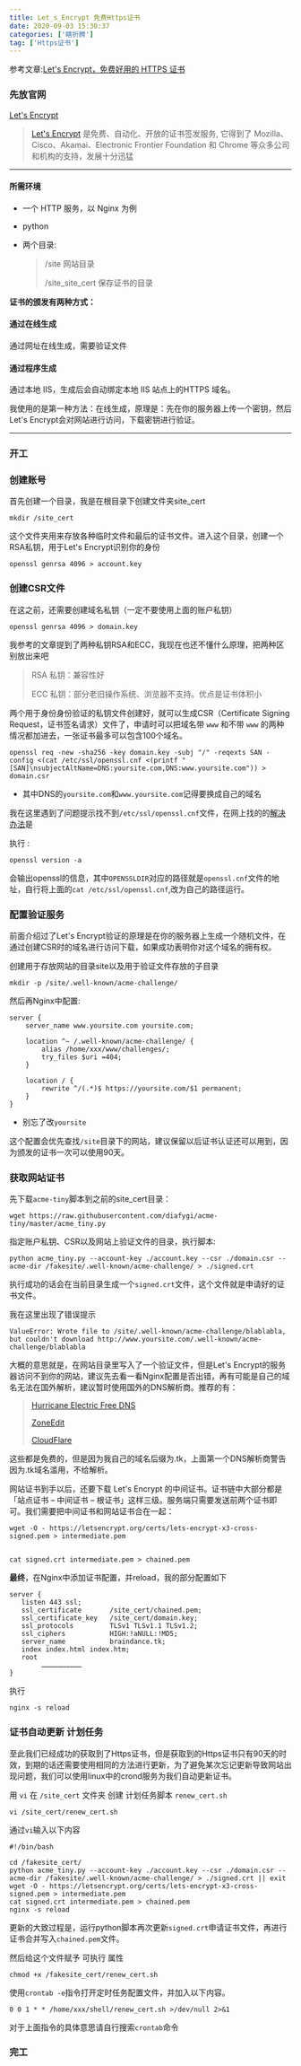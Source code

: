```yaml
---
title: Let_s_Encrypt 免费Https证书
date: 2020-09-03 15:30:37
categories: ['瞎折腾']
tag: ['Https证书']
---
```


参考文章:[Let's Encrypt，免费好用的 HTTPS 证书][Let's Encrypt，免费好用的 HTTPS 证书]

### 先放官网

[Let's Encrypt](https://letsencrypt.org/)

>[Let's Encrypt](https://letsencrypt.org/) 是免费、自动化、开放的证书签发服务, 它得到了 Mozilla、Cisco、Akamai、Electronic Frontier Foundation 和 Chrome 等众多公司和机构的支持，发展十分迅猛

---

#### 所需环境

* 一个 HTTP 服务，以 Nginx 为例

* python

* 两个目录:

  >/site	网站目录
  >
  >/site_site_cert	保存证书的目录

**证书的颁发有两种方式：**

#### 通过在线生成

通过网址在线生成，需要验证文件

#### 通过程序生成

通过本地 IIS，生成后会自动绑定本地 IIS 站点上的HTTPS 域名。

我使用的是第一种方法：在线生成，原理是：先在你的服务器上传一个密钥，然后Let's Encrypt会对网站进行访问，下载密钥进行验证。

---

### 开工

### 创建账号

首先创建一个目录，我是在根目录下创建文件夹site_cert

```shell
mkdir /site_cert
```

这个文件夹用来存放各种临时文件和最后的证书文件。进入这个目录，创建一个RSA私钥，用于Let's Encrypt识别你的身份

```shell
openssl genrsa 4096 > account.key
```

### 创建CSR文件

在这之前，还需要创建域名私钥（一定不要使用上面的账户私钥）

```shell
openssl genrsa 4096 > domain.key
```

我参考的文章提到了两种私钥RSA和ECC，我现在也还不懂什么原理，把两种区别放出来吧

> RSA 私钥：兼容性好
>
> ECC 私钥：部分老旧操作系统、浏览器不支持。优点是证书体积小

两个用于身份身份验证的私钥文件创建好，就可以生成CSR（Certificate Signing Request，证书签名请求）文件了，申请时可以把域名带 `www` 和不带 `www` 的两种情况都加进去，一张证书最多可以包含100个域名。

```shell
openssl req -new -sha256 -key domain.key -subj "/" -reqexts SAN -config <(cat /etc/ssl/openssl.cnf <(printf "[SAN]\nsubjectAltName=DNS:yoursite.com,DNS:www.yoursite.com")) > domain.csr
```

* 其中DNS的`yoursite.com`和`www.yoursite.com`记得要换成自己的域名

我在这里遇到了问题提示找不到`/etc/ssl/openssl.cnf`文件，在网上找的的[解决办法][linux 使用openssl报找不到/usr/lib/ssl/openssl.cnf的解决办法]是

执行 :

```shell
openssl version -a
```

会输出openssl的信息，其中`OPENSSLDIR`对应的路径就是`openssl.cnf`文件的地址，自行将上面的`cat /etc/ssl/openssl.cnf`,改为自己的路径运行。

### 配置验证服务

前面介绍过了Let's Encrypt验证的原理是在你的服务器上生成一个随机文件，在通过创建CSR时的域名进行访问下载，如果成功表明你对这个域名的拥有权。

创建用于存放网站的目录site以及用于验证文件存放的子目录

```shell
mkdir -p /site/.well-known/acme-challenge/
```

然后再Nginx中配置:

```nginx
server {
    server_name www.yoursite.com yoursite.com;

    location ^~ /.well-known/acme-challenge/ {
        alias /home/xxx/www/challenges/;
        try_files $uri =404;
    }

    location / {
        rewrite ^/(.*)$ https://yoursite.com/$1 permanent;
    }
}
```

* 别忘了改`yoursite`

这个配置会优先查找`/site`目录下的网站，建议保留以后证书认证还可以用到，因为颁发的证书一次可以使用90天。

### 获取网站证书

先下载`acme-tiny`脚本到之前的site_cert目录：

```shell
wget https://raw.githubusercontent.com/diafygi/acme-tiny/master/acme_tiny.py
```

指定账户私钥、CSR以及网站上验证文件的目录，执行脚本:

```shell
python acme_tiny.py --account-key ./account.key --csr ./domain.csr --acme-dir /fakesite/.well-known/acme-challenge/ > ./signed.crt
```

执行成功的话会在当前目录生成一个`signed.crt`文件，这个文件就是申请好的证书文件。

我在这里出现了错误提示

```
ValueError: Wrote file to /site/.well-known/acme-challenge/blablabla, but couldn't download http://www.yoursite.com/.well-known/acme-challenge/blablabla
```

大概的意思就是，在网站目录里写入了一个验证文件，但是Let's Encrypt的服务器访问不到你的网站，建议先去看一看Nginx配置是否出错，再有可能是自己的域名无法在国外解析，建议暂时使用国外的DNS解析商。推荐的有：

>[Hurricane Electric Free DNS](https://dns.he.net/)
>
>[ZoneEdit](https://www.zoneedit.com/)
>
>[CloudFlare](https://www.cloudflare.com/)

这些都是免费的，但是因为我自己的域名后缀为.tk，上面第一个DNS解析商警告因为.tk域名滥用，不给解析。

网站证书到手以后，还要下载 Let's Encrypt 的中间证书。证书链中大部分都是「站点证书 – 中间证书 – 根证书」这样三级。服务端只需要发送前两个证书即可。我们需要把中间证书和网站证书合在一起：

```shell
wget -O - https://letsencrypt.org/certs/lets-encrypt-x3-cross-signed.pem > intermediate.pem


cat signed.crt intermediate.pem > chained.pem
```

**最终**，在Nginx中添加证书配置，并reload，我的部分配置如下

```nginx
server {
   listen 443 ssl;
   ssl_certificate       /site_cert/chained.pem;
   ssl_certificate_key   /site_cert/domain.key;
   ssl_protocols         TLSv1 TLSv1.1 TLSv1.2;
   ssl_ciphers           HIGH:!aNULL:!MD5;
   server_name           braindance.tk;
   index index.html index.htm;
   root 
        …………………………
}
```

执行

```shell
nginx -s reload
```

### 证书自动更新 计划任务

​	至此我们已经成功的获取到了Https证书，但是获取到的Https证书只有90天的时效，到期的话还需要使用相同的方法进行更新，为了避免某次忘记更新导致网站出现问题，我们可以使用linux中的crond服务为我们自动更新证书。

用 `vi` 在 `/site_cert` 文件夹 创建 计划任务脚本 `renew_cert.sh`

```shell
vi /site_cert/renew_cert.sh
```

通过`vi`输入以下内容

```shell
#!/bin/bash

cd /fakesite_cert/
python acme_tiny.py --account-key ./account.key --csr ./domain.csr --acme-dir /fakesite/.well-known/acme-challenge/ > ./signed.crt || exit
wget -O - https://letsencrypt.org/certs/lets-encrypt-x3-cross-signed.pem > intermediate.pem
cat signed.crt intermediate.pem > chained.pem
nginx -s reload
```

更新的大致过程是，运行python脚本再次更新`signed.crt`申请证书文件，再进行证书合并写入`chained.pem`文件。

然后给这个文件赋予 可执行 属性

```shell
chmod +x /fakesite_cert/renew_cert.sh
```

使用`crontab -e`指令打开定时任务配置文件，并加入以下内容。

```
0 0 1 * * /home/xxx/shell/renew_cert.sh >/dev/null 2>&1
```

对于上面指令的具体意思请自行搜索`crontab`命令

### 完工













[Let's Encrypt，免费好用的 HTTPS 证书]:https://imququ.com/post/letsencrypt-certificate.html
[linux 使用openssl报找不到/usr/lib/ssl/openssl.cnf的解决办法]:https://blog.csdn.net/hjxdreamer/article/details/103296944

